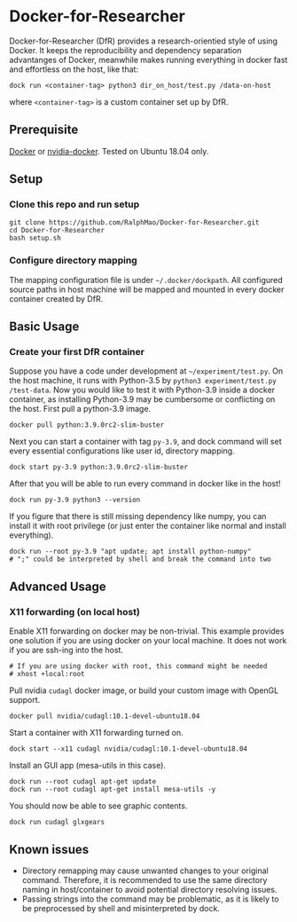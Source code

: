 # Docker-for-Researcher

Docker-for-Researcher (DfR) provides a research-orientied style of using Docker. 
It keeps the reproducibility and dependency separation advantanges of Docker, meanwhile makes running everything in docker fast and effortless on the host, like that:
```
dock run <container-tag> python3 dir_on_host/test.py /data-on-host
```
where `<container-tag>` is a custom container set up by DfR.

## Prerequisite

[Docker](https://docs.docker.com/engine/install/) or [nvidia-docker](https://docs.nvidia.com/datacenter/cloud-native/container-toolkit/install-guide.html#docker).
Tested on Ubuntu 18.04 only.

## Setup

### Clone this repo and run setup
```
git clone https://github.com/RalphMao/Docker-for-Researcher.git
cd Docker-for-Researcher
bash setup.sh
```
### Configure directory mapping 
The mapping configuration file is under `~/.docker/dockpath`. All configured source paths in host machine will be mapped and mounted in every docker container created by DfR. 

## Basic Usage
### Create your first DfR container
Suppose you have a code under development at `~/experiment/test.py`. On the host machine, it runs with Python-3.5 by `python3 experiment/test.py /test-data`. Now you would like to test it with Python-3.9 inside a docker container, as installing Python-3.9 may be cumbersome or conflicting on the host. 
First pull a python-3.9 image.
```
docker pull python:3.9.0rc2-slim-buster
```
Next you can start a container with tag `py-3.9`, and dock command will set every essential configurations like user id, directory mapping.
```
dock start py-3.9 python:3.9.0rc2-slim-buster
```
After that you will be able to run every command in docker like in the host!
```
dock run py-3.9 python3 --version
```
If you figure that there is still missing dependency like numpy, you can install it with root privilege (or just enter the container like normal and install everything).
```
dock run --root py-3.9 "apt update; apt install python-numpy"
# ";" could be interpreted by shell and break the command into two
```

## Advanced Usage
### X11 forwarding (on local host)

Enable X11 forwarding on docker may be non-trivial. This example provides one solution if you are using docker on your local machine. It does not work if you are ssh-ing into the host.

```
# If you are using docker with root, this command might be needed
# xhost +local:root
```

Pull nvidia `cudagl` docker image, or build your custom image with OpenGL support.

```
docker pull nvidia/cudagl:10.1-devel-ubuntu18.04
```

Start a container with X11 forwarding turned on.

```
dock start --x11 cudagl nvidia/cudagl:10.1-devel-ubuntu18.04
```

Install an GUI app (mesa-utils in this case).

```
dock run --root cudagl apt-get update
dock run --root cudagl apt-get install mesa-utils -y
```

You should now be able to see graphic contents.

```
dock run cudagl glxgears
```


## Known issues
* Directory remapping may cause unwanted changes to your original command. Therefore, it is recommended to use the same directory naming in host/container to avoid potential directory resolving issues.
* Passing strings into the command may be problematic, as it is likely to be preprocessed by shell and misinterpreted by dock.

